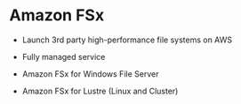 # Amazon FSx
- Launch 3rd party high-performance file systems on AWS
- Fully managed service



- Amazon FSx for Windows File Server
- Amazon FSx for Lustre (Linux and Cluster)
